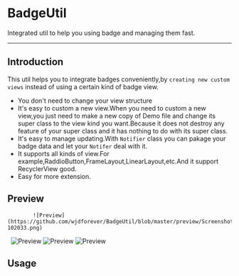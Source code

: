 # BadgeUtil
Integrated util to help you using badge and managing them fast.

---
## Introduction

This util helps you to integrate badges conveniently,by `creating new custom views` instead of using a certain kind of badge view.<br>
* You don't need to change your view structure
* It's easy to custom a new view.When you need to custom a new view,you just need to make a new copy of Demo file and change its super class to the view kind you want.Because it does not destroy any feature of your super class and it has nothing to do with its super class.
* It's easy to manage updating.With `Notifier` class you can pakage your badge data and let your `Notifer` deal with it.
* It supports all kinds of view.For example,RaddioButton,FrameLayout,LinearLayout,etc.And it support RecyclerView good.
* Easy for more extension.

## Preview
            ![Preview](https://github.com/wjdforever/BadgeUtil/blob/master/preview/Screenshot_20170820-102033.png)    
            ![Preview](https://github.com/wjdforever/BadgeUtil/blob/master/preview/Screenshot_20170820-102044.png)
            ![Preview](https://github.com/wjdforever/BadgeUtil/blob/master/preview/Screenshot_20170820-102055.png)
            ![Preview](https://github.com/wjdforever/BadgeUtil/blob/master/preview/Screenshot_20170820-102125.png)
  
## Usage


